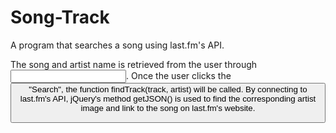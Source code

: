 # Song-Track
A program that searches a song using last.fm's API.

The song and artist name is retrieved from the user through <input>.
Once the user clicks the <button> "Search", the function findTrack(track, artist) will be called. 
By connecting to last.fm's API, jQuery's method getJSON() is used to find the corresponding artist image and link to the song on last.fm's website. 
